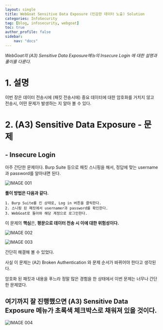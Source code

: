 ```yaml
---
layout: single
title: WebGoat Sensitive Data Exposure (민감한 데이터 노출) Solution
categories: InfoSecurity
tag: [blog, infosecurity, webgoat]
toc: true
author_profile: false
sidebar:
    nav: "docs"
---
```




*WebGoat의 (A3) Sensitive Data Exposure메뉴의 Insecure Login 에 대한 설명과 풀이를 다룬다.*





# 1. 설명



이번 장은 데이터 전송시에 (패킷 전송시에) 중요 데이터에 대한 암호화를 거치지 않고 전송시, 어떤 문제가 발생하는 지 알아 볼 수 있다.





# 2. (A3) Sensitive Data Exposure - 문제

## - Insecure Login



아주 간단한 문제이다. Burp Suite 등으로 패킷 스니핑을 해서, 정답에 맞는 username과 password를 알아내면 된다.



![IMAGE 001](https://user-images.githubusercontent.com/52769104/104119962-abe3a000-5376-11eb-865f-34048e533c2e.png)





 **풀이 방법은 다음과 같다.**

```
1. Burp Suite를 킨 상태로, Log in 버튼을 클릭한다.
2. 스니핑 된 패킷에서 usernamer과 password를 확인한다.
3. WebGoat로 돌아와 해당 계정으로 로그인한다.
```



이 문제의 **핵심**은, **평문으로 데이터 전송 시 이에 대한 위험성이다.**



![IMAGE 002](https://user-images.githubusercontent.com/52769104/104119964-ad14cd00-5376-11eb-9b2c-594ff9d71453.png)

![IMAGE 003](https://user-images.githubusercontent.com/52769104/104119966-adad6380-5376-11eb-9bb2-a4b8ada9ea44.png)

간단히 해결해 볼 수 있었다.

사실 이 문제는 (A2) Broken Authentication 와 문제 순서가 바뀌어야 한다고 생각된다.

암호화 된 패킷과 내용을 푸느라 정말 많은 경험을 한 상태에서 이번 문제는 너무나 간단한 문제였다.



## 여기까지 잘 진행했으면 (A3) Sensitive Data Exposure 메뉴가 초록색 체크박스로 채워져 있을 것이다.



![IMAGE 004](https://user-images.githubusercontent.com/52769104/104119968-ae45fa00-5376-11eb-9414-f93513eea03d.png)
